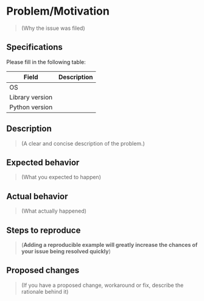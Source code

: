# Problem/Motivation

> (Why the issue was filed)

## Specifications

Please fill in the following table:

| Field           | Description |
| --------------- | ----------- |
| OS              |             |
| Library version |             |
| Python version  |             |

## Description

> (A clear and concise description of the problem.)

## Expected behavior

> (What you expected to happen)

## Actual behavior

> (What actually happened)

## Steps to reproduce

> (**Adding a reproducible example will greatly increase the chances of your issue being
> resolved quickly**)

## Proposed changes

> (If you have a proposed change, workaround or fix,
> describe the rationale behind it)
